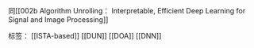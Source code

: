 同[[002b Algorithm Unrolling： Interpretable, Efficient Deep Learning for Signal and Image Processing]]

标签： [[ISTA-based]] [[DUN]] [[DOA]] [[DNN]]